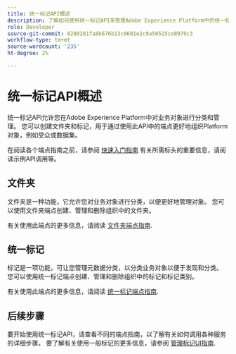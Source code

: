```yaml
---
title: 统一标记API概述
description: 了解如何使用统一标记API来管理Adobe Experience Platform中的统一标记和文件夹。
role: Developer
source-git-commit: 8280281fa8b676b13c0601e2c9a50515ce8979c3
workflow-type: tm+mt
source-wordcount: '235'
ht-degree: 2%

---
```



# 统一标记API概述

统一标记API允许您在Adobe Experience Platform中对业务对象进行分类和管理。 您可以创建文件夹和标记，用于通过使用此API中的端点更好地组织Platform对象，例如受众或数据集。

在阅读各个端点指南之前，请参阅 [快速入门指南](./getting-started.md) 有关所需标头的重要信息，请阅读示例API调用等。

## 文件夹

文件夹是一种功能，它允许您对业务对象进行分类，以便更好地管理对象。 您可以使用文件夹端点创建、管理和删除组织中的文件夹。

有关使用此端点的更多信息，请阅读 [文件夹端点指南](./folders.md).

## 统一标记

标记是一项功能，可让您管理元数据分类，以分类业务对象以便于发现和分类。 您可以使用统一标记端点创建、管理和删除组织中的标记和标记类别。

有关使用此端点的更多信息，请阅读 [统一标记端点指南](./tags.md).

## 后续步骤

要开始使用统一标记API，请查看不同的端点指南，以了解有关如何调用各种服务的详细步骤。 要了解有关使用一般标记的更多信息，请参阅 [管理标记UI指南](../ui/managing-tags.md).
